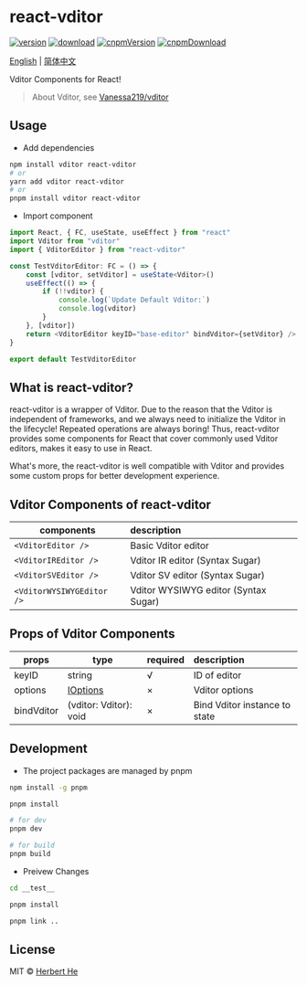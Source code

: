 # react-vditor

[![version](https://img.shields.io/npm/v/react-vditor.svg)](https://www.npmjs.com/package/react-vditor)
[![download](https://img.shields.io/npm/dm/react-vditor.svg)](https://www.npmjs.com/package/react-vditor)
[![cnpmVersion](https://cnpmjs.org/badge/v/react-vditor.svg)](https://cnpmjs.org/package/react-vditor)
[![cnpmDownload](https://cnpmjs.org/badge/d/react-vditor.svg)](https://cnpmjs.org/package/react-vditor)

[English](./README.md) | [简体中文](./README.zh_CN.md)

Vditor Components for React!

> About Vditor, see [Vanessa219/vditor](https://github.com/Vanessa219/vditor)

## Usage

- Add dependencies

```bash
npm install vditor react-vditor
# or
yarn add vditor react-vditor
# or
pnpm install vditor react-vditor
```

- Import component

```ts
import React, { FC, useState, useEffect } from "react"
import Vditor from "vditor"
import { VditorEditor } from "react-vditor"

const TestVditorEditor: FC = () => {
    const [vditor, setVditor] = useState<Vditor>()
    useEffect(() => {
        if (!!vditor) {
            console.log(`Update Default Vditor:`)
            console.log(vditor)
        }
    }, [vditor])
    return <VditorEditor keyID="base-editor" bindVditor={setVditor} />
}

export default TestVditorEditor
```

## What is react-vditor?

react-vditor is a wrapper of Vditor. Due to the reason that the Vditor is independent of frameworks, and we always need to initialize the Vditor in the lifecycle! Repeated operations are always boring! Thus, react-vditor provides some components for React that cover commonly used Vditor editors, makes it easy to use in React.

What's more, the react-vditor is well compatible with Vditor and provides some custom props for better development experience.

## Vditor Components of react-vditor

| components                | description                          |
| ------------------------- | :----------------------------------- |
| `<VditorEditor />`        | Basic Vditor editor                  |
| `<VditorIREditor />`      | Vditor IR editor (Syntax Sugar)      |
| `<VditorSVEditor />`      | Vditor SV editor (Syntax Sugar)      |
| `<VditorWYSIWYGEditor />` | Vditor WYSIWYG editor (Syntax Sugar) |

## Props of Vditor Components

| props      | type                                       | required | description                   |
| ---------- | ------------------------------------------ | -------- | :---------------------------- |
| keyID      | string                                     | √        | ID of editor                  |
| options    | [IOptions](./src/types/options/options.ts) | ×        | Vditor options                |
| bindVditor | (vditor: Vditor): void                     | ×        | Bind Vditor instance to state |

## Development

- The project packages are managed by pnpm

```bash
npm install -g pnpm

pnpm install

# for dev
pnpm dev

# for build
pnpm build
```

- Preivew Changes

```bash
cd __test__

pnpm install

pnpm link ..
```

## License

MIT &copy; [Herbert He](https://github.com/HerbertHe)
